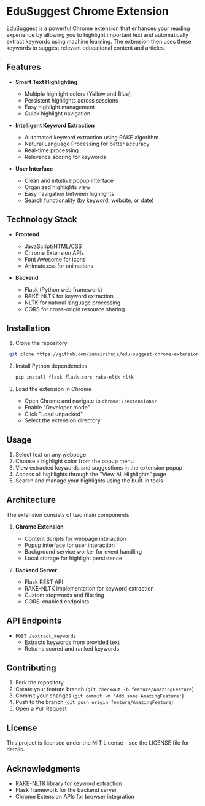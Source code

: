 # EduSuggest Chrome Extension

EduSuggest is a powerful Chrome extension that enhances your reading experience by allowing you to highlight important text and automatically extract keywords using machine learning. The extension then uses these keywords to suggest relevant educational content and articles.

## Features

- **Smart Text Highlighting**

  - Multiple highlight colors (Yellow and Blue)
  - Persistent highlights across sessions
  - Easy highlight management
  - Quick highlight navigation

- **Intelligent Keyword Extraction**

  - Automated keyword extraction using RAKE algorithm
  - Natural Language Processing for better accuracy
  - Real-time processing
  - Relevance scoring for keywords

- **User Interface**
  - Clean and intuitive popup interface
  - Organized highlights view
  - Easy navigation between highlights
  - Search functionality (by keyword, website, or date)

## Technology Stack

- **Frontend**

  - JavaScript/HTML/CSS
  - Chrome Extension APIs
  - Font Awesome for icons
  - Animate.css for animations

- **Backend**
  - Flask (Python web framework)
  - RAKE-NLTK for keyword extraction
  - NLTK for natural language processing
  - CORS for cross-origin resource sharing

## Installation

1. Clone the repository

  ```bash
   git clone https://github.com/iumairshuja/edu-suggest-chrome-extension.git
   ```

2. Install Python dependencies
   ```bash
   pip install flask flask-cors rake-nltk nltk
   ```

3. Load the extension in Chrome
   - Open Chrome and navigate to `chrome://extensions/`
   - Enable "Developer mode"
   - Click "Load unpacked"
   - Select the extension directory

## Usage

1. Select text on any webpage
2. Choose a highlight color from the popup menu
3. View extracted keywords and suggestions in the extension popup
4. Access all highlights through the "View All Highlights" page
5. Search and manage your highlights using the built-in tools

## Architecture

The extension consists of two main components:

1. **Chrome Extension**

   - Content Scripts for webpage interaction
   - Popup interface for user interaction
   - Background service worker for event handling
   - Local storage for highlight persistence

2. **Backend Server**
   - Flask REST API
   - RAKE-NLTK implementation for keyword extraction
   - Custom stopwords and filtering
   - CORS-enabled endpoints

## API Endpoints

- `POST /extract_keywords`
  - Extracts keywords from provided text
  - Returns scored and ranked keywords

## Contributing

1. Fork the repository
2. Create your feature branch (`git checkout -b feature/AmazingFeature`)
3. Commit your changes (`git commit -m 'Add some AmazingFeature'`)
4. Push to the branch (`git push origin feature/AmazingFeature`)
5. Open a Pull Request

## License

This project is licensed under the MIT License - see the LICENSE file for details.

## Acknowledgments

- RAKE-NLTK library for keyword extraction
- Flask framework for the backend server
- Chrome Extension APIs for browser integration
